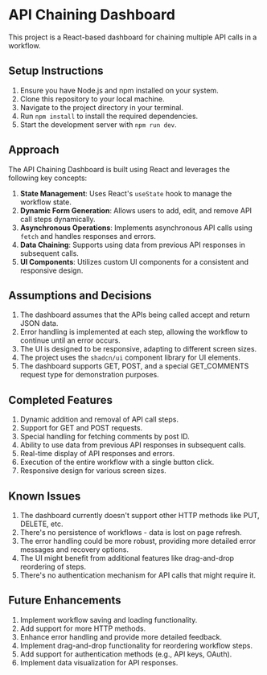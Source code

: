 # API Chaining Dashboard

This project is a React-based dashboard for chaining multiple API calls in a workflow.

## Setup Instructions

1. Ensure you have Node.js and npm installed on your system.
2. Clone this repository to your local machine.
3. Navigate to the project directory in your terminal.
4. Run `npm install` to install the required dependencies.
5. Start the development server with `npm run dev`.

## Approach

The API Chaining Dashboard is built using React and leverages the following key concepts:

1. **State Management**: Uses React's `useState` hook to manage the workflow state.
2. **Dynamic Form Generation**: Allows users to add, edit, and remove API call steps dynamically.
3. **Asynchronous Operations**: Implements asynchronous API calls using `fetch` and handles responses and errors.
4. **Data Chaining**: Supports using data from previous API responses in subsequent calls.
5. **UI Components**: Utilizes custom UI components for a consistent and responsive design.

## Assumptions and Decisions

1. The dashboard assumes that the APIs being called accept and return JSON data.
2. Error handling is implemented at each step, allowing the workflow to continue until an error occurs.
3. The UI is designed to be responsive, adapting to different screen sizes.
4. The project uses the `shadcn/ui` component library for UI elements.
5. The dashboard supports GET, POST, and a special GET_COMMENTS request type for demonstration purposes.

## Completed Features

1. Dynamic addition and removal of API call steps.
2. Support for GET and POST requests.
3. Special handling for fetching comments by post ID.
4. Ability to use data from previous API responses in subsequent calls.
5. Real-time display of API responses and errors.
6. Execution of the entire workflow with a single button click.
7. Responsive design for various screen sizes.

## Known Issues

1. The dashboard currently doesn't support other HTTP methods like PUT, DELETE, etc.
2. There's no persistence of workflows - data is lost on page refresh.
3. The error handling could be more robust, providing more detailed error messages and recovery options.
4. The UI might benefit from additional features like drag-and-drop reordering of steps.
5. There's no authentication mechanism for API calls that might require it.

## Future Enhancements

1. Implement workflow saving and loading functionality.
2. Add support for more HTTP methods.
3. Enhance error handling and provide more detailed feedback.
4. Implement drag-and-drop functionality for reordering workflow steps.
5. Add support for authentication methods (e.g., API keys, OAuth).
6. Implement data visualization for API responses.
